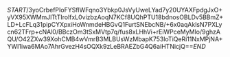 $START$/3yoCrbefPIoFYSflWFqno3Ybkp0JsVyUweLYad7y20UYAXFpdgJxO+yVX95XWMmJlTtTIrolfxL0vizbzAoqN7KCf8UQhPTU18bdnosOBLDv5BBmZ+LD+LcFLq31pipCYXpxiHoWnmdeHBGvQ1FurtSNEbcNB/+6x0aqAklsN7PXLycn62TFrp+cNAl0/BBczOm3tSxMVtp7q/fus8xLHhVi+rEiWPceMyMlo/9ghzAQU/O42ZXw39XohCMB4wVmrB3MLBUsWzMbapK753loTiQeRi11NxMPjNA+YWI1iwa6MAo7AhrGvezH4sOQXk9zLeBRAEZbG4Q6aiHTNicjQ==$END$